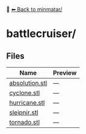 📁 [⬅ Back to minmatar/](../README.md)

# battlecruiser/

## Files

| Name | Preview |
|------|---------|
| [absolution.stl](./absolution.stl) | — |
| [cyclone.stl](./cyclone.stl) | — |
| [hurricane.stl](./hurricane.stl) | — |
| [sleipnir.stl](./sleipnir.stl) | — |
| [tornado.stl](./tornado.stl) | — |